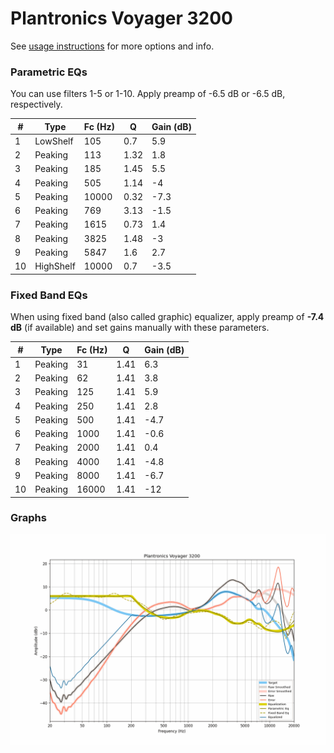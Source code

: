# Plantronics Voyager 3200
See [usage instructions](https://github.com/jaakkopasanen/AutoEq#usage) for more options and info.

### Parametric EQs
You can use filters 1-5 or 1-10. Apply preamp of -6.5 dB or -6.5 dB, respectively.

|   # | Type      |   Fc (Hz) |    Q |   Gain (dB) |
|-----|-----------|-----------|------|-------------|
|   1 | LowShelf  |       105 | 0.7  |         5.9 |
|   2 | Peaking   |       113 | 1.32 |         1.8 |
|   3 | Peaking   |       185 | 1.45 |         5.5 |
|   4 | Peaking   |       505 | 1.14 |        -4   |
|   5 | Peaking   |     10000 | 0.32 |        -7.3 |
|   6 | Peaking   |       769 | 3.13 |        -1.5 |
|   7 | Peaking   |      1615 | 0.73 |         1.4 |
|   8 | Peaking   |      3825 | 1.48 |        -3   |
|   9 | Peaking   |      5847 | 1.6  |         2.7 |
|  10 | HighShelf |     10000 | 0.7  |        -3.5 |

### Fixed Band EQs
When using fixed band (also called graphic) equalizer, apply preamp of **-7.4 dB** (if available) and set gains manually with these parameters.

|   # | Type    |   Fc (Hz) |    Q |   Gain (dB) |
|-----|---------|-----------|------|-------------|
|   1 | Peaking |        31 | 1.41 |         6.3 |
|   2 | Peaking |        62 | 1.41 |         3.8 |
|   3 | Peaking |       125 | 1.41 |         5.9 |
|   4 | Peaking |       250 | 1.41 |         2.8 |
|   5 | Peaking |       500 | 1.41 |        -4.7 |
|   6 | Peaking |      1000 | 1.41 |        -0.6 |
|   7 | Peaking |      2000 | 1.41 |         0.4 |
|   8 | Peaking |      4000 | 1.41 |        -4.8 |
|   9 | Peaking |      8000 | 1.41 |        -6.7 |
|  10 | Peaking |     16000 | 1.41 |       -12   |

### Graphs
![](./Plantronics%20Voyager%203200.png)
